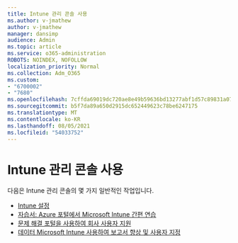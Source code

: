 ```yaml
---
title: Intune 관리 콘솔 사용
ms.author: v-jmathew
author: v-jmathew
manager: dansimp
audience: Admin
ms.topic: article
ms.service: o365-administration
ROBOTS: NOINDEX, NOFOLLOW
localization_priority: Normal
ms.collection: Adm_O365
ms.custom:
- "6700002"
- "7680"
ms.openlocfilehash: 7cffda69019dc720ae8e49b59636bd13277abf1d57c89831a077f4d66b4586a3
ms.sourcegitcommit: b5f7da89a650d2915dc652449623c78be6247175
ms.translationtype: MT
ms.contentlocale: ko-KR
ms.lasthandoff: 08/05/2021
ms.locfileid: "54033752"
---
```

# <a name="using-intune-admin-console"></a>Intune 관리 콘솔 사용

다음은 Intune 관리 콘솔의 몇 가지 일반적인 작업입니다.

- [Intune 설정](https://docs.microsoft.com/mem/intune/fundamentals/setup-steps)
- [자습서: Azure 포털에서 Microsoft Intune 간편 연습](https://docs.microsoft.com/mem/intune/fundamentals/tutorial-walkthrough-intune-portal)
- [문제 해결 포털을 사용하여 회사 사용자 지원](https://docs.microsoft.com/mem/intune/fundamentals/help-desk-operators)
- [데이터 Microsoft Intune 사용하여 보고서 향상 및 사용자 지정](https://docs.microsoft.com/mem/intune/developer/reports-nav-create-intune-reports)
